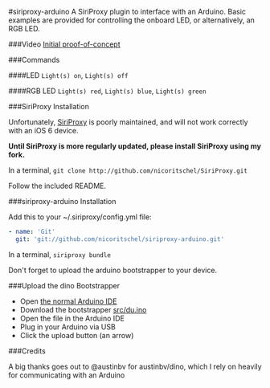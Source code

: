 #siriproxy-arduino
A SiriProxy plugin to interface with an Arduino. Basic examples are provided for controlling the onboard LED, or alternatively, an RGB LED.

###Video
[Initial proof-of-concept](http://www.youtube.com/watch?v=l1QvFahhBUU)

###Commands

####LED
`Light(s) on`, `Light(s) off`

####RGB LED
`Light(s) red`, `Light(s) blue`, `Light(s) green`

###SiriProxy Installation

Unfortunately, [SiriProxy](https://github.com/plamoni/SiriProxy) is poorly maintained, and will not work correctly with an iOS 6 device.

**Until SiriProxy is more regularly updated, please install SiriProxy using my fork.** 

In a terminal, `git clone http://github.com/nicoritschel/SiriProxy.git`

Follow the included README.

###siriproxy-arduino Installation

Add this to your ~/.siriproxy/config.yml file:

```yml
- name: 'Git'
  git: 'git://github.com/nicoritschel/siriproxy-arduino.git'
```

In a terminal, `siriproxy bundle`

Don't forget to upload the arduino bootstrapper to your device.

###Upload the dino Bootstrapper

 * Open [the normal Arduino IDE](http://arduino.cc/en/Main/Software)
 * Download the bootstrapper [src/du.ino](https://raw.github.com/austinbv/dino/master/src/du.ino)
 * Open the file in the Arduino IDE
 * Plug in your Arduino via USB
 * Click the upload button (an arrow)

###Credits

A big thanks goes out to @austinbv for austinbv/dino, which I rely on heavily for communicating with an Arduino
